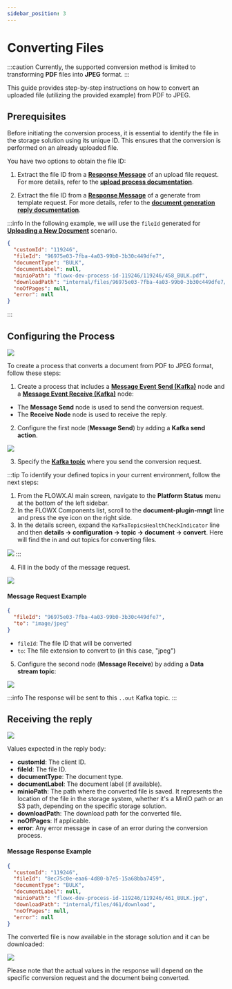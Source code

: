 ```yaml
---
sidebar_position: 3
---
```


# Converting Files

:::caution
Currently, the supported conversion method is limited to transforming **PDF** files into **JPEG** format.
:::

This guide provides step-by-step instructions on how to convert an uploaded file (utilizing the provided example) from PDF to JPEG.

## Prerequisites

Before initiating the conversion process, it is essential to identify the file in the storage solution using its unique ID. This ensures that the conversion is performed on an already uploaded file.

You have two options to obtain the file ID:

1. Extract the file ID from a [**Response Message**](./uploading-a-new-document.md#response-message-example-1) of an upload file request. For more details, refer to the [**upload process documentation**](uploading-a-new-document.md).

2. Extract the file ID from a [**Response Message**](./generate-docs-based-on-templates/generating-from-html-templates.md#receiving-the-document-generation-reply) of a generate from template request. For more details, refer to the [**document generation reply documentation**](./generate-docs-based-on-templates/generating-from-html-templates.md).

:::info
In the following example, we will use the `fileId` generated for [<u>**Uploading a New Document**</u>](./uploading-a-new-document.md) scenario.

```json
{
  "customId": "119246",
  "fileId": "96975e03-7fba-4a03-99b0-3b30c449dfe7",
  "documentType": "BULK",
  "documentLabel": null,
  "minioPath": "flowx-dev-process-id-119246/119246/458_BULK.pdf",
  "downloadPath": "internal/files/96975e03-7fba-4a03-99b0-3b30c449dfe7/download",
  "noOfPages": null,
  "error": null
}
```
:::

## Configuring the Process

![](https://s3.eu-west-1.amazonaws.com/docx.flowx.ai/release34/convert_pdf_to_jpeg.png)

To create a process that converts a document from PDF to JPEG format, follow these steps:

1. Create a process that includes a [**Message Event Send (Kafka)**](../../../../../building-blocks/node/message-send-received-task-node.md#configuring-a-message-send-task-node) node and a [**Message Event Receive (Kafka)**](../../../../../building-blocks/node/message-send-received-task-node.md#configuring-a-message-receive-task-node) node:

* The **Message Send** node is used to send the conversion request.
* The **Receive Node** node is used to receive the reply.

2. Configure the first node (**Message Send**) by adding a **Kafka send action**.

![](https://s3.eu-west-1.amazonaws.com/docx.flowx.ai/release34/convert_action_name.png)

3. Specify the [**Kafka topic**](../../../plugins-setup-guide/documents-plugin-setup/documents-plugin-setup.md#kafka-configuration) where you send the conversion request.

:::tip
To identify your defined topics in your current environment, follow the next steps:

1. From the FLOWX.AI main screen, navigate to the **Platform Status** menu at the bottom of the left sidebar.
2. In the FLOWX Components list, scroll to the **document-plugin-mngt** line and press the eye icon on the right side.
3. In the details screen, expand the `KafkaTopicsHealthCheckIndicator` line and then **details → configuration → topic → document → convert**. Here will find the in and out topics for converting files.

![](https://s3.eu-west-1.amazonaws.com/docx.flowx.ai/release34/kakfa_topics_convert.png)
:::

4. Fill in the body of the message request.

![](https://s3.eu-west-1.amazonaws.com/docx.flowx.ai/release34/convert_action.png)

#### Message Request Example

```json
{
  "fileId": "96975e03-7fba-4a03-99b0-3b30c449dfe7",
  "to": "image/jpeg"
}
```

* `fileId`: The file ID that will be converted 
* `to`: The file extension to convert to (in this case, "jpeg")


5. Configure the second node (**Message Receive**) by adding a **Data stream topic**:

![](https://s3.eu-west-1.amazonaws.com/docx.flowx.ai/release34/convert_stream.png)

:::info
The response will be sent to this `..out` Kafka topic.
:::

## Receiving the reply

![](https://s3.eu-west-1.amazonaws.com/docx.flowx.ai/release34/convert_response.png)

Values expected in the reply body:

* **customId**: The client ID.
* **fileId**: The file ID.
* **documentType**: The document type.
* **documentLabel**: The document label (if available).
* **minioPath**: The path where the converted file is saved. It represents the location of the file in the storage system, whether it's a MinIO path or an S3 path, depending on the specific storage solution.
* **downloadPath**: The download path for the converted file.
* **noOfPages**: If applicable.
* **error**: Any error message in case of an error during the conversion process.


#### Message Response Example

```json
{
  "customId": "119246",
  "fileId": "8ec75c0e-eaa6-4d80-b7e5-15a68bba7459",
  "documentType": "BULK",
  "documentLabel": null,
  "minioPath": "flowx-dev-process-id-119246/119246/461_BULK.jpg",
  "downloadPath": "internal/files/461/download",
  "noOfPages": null,
  "error": null
}
```

The converted file is now available in the storage solution and it can be downloaded:

![](https://s3.eu-west-1.amazonaws.com/docx.flowx.ai/release34/jpg_final.png)


Please note that the actual values in the response will depend on the specific conversion request and the document being converted.